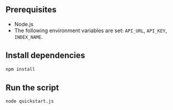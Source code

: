 ## Prerequisites

- Node.js
- The following environment variables are set: `API_URL`, `API_KEY`, `INDEX_NAME`.

## Install dependencies

```bash
npm install
```

## Run the script

```bash
node quickstart.js
```